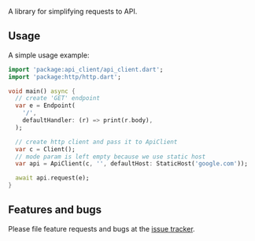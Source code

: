 A library for simplifying requests to API.

## Usage

A simple usage example:

```dart
import 'package:api_client/api_client.dart';
import 'package:http/http.dart';

void main() async {
  // create 'GET' endpoint
  var e = Endpoint(
    '/',
    defaultHandler: (r) => print(r.body),
  );

  // create http client and pass it to ApiClient
  var c = Client();
  // mode param is left empty because we use static host
  var api = ApiClient(c, '', defaultHost: StaticHost('google.com'));

  await api.request(e);
}

```

## Features and bugs

Please file feature requests and bugs at the [issue tracker][tracker].

[tracker]: https://github.com/K1ta/api_client/issues

